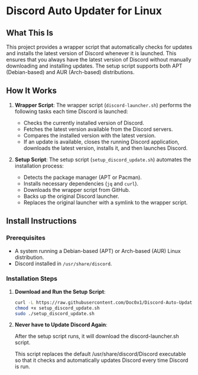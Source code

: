 # Discord Auto Updater for Linux

## What This Is

This project provides a wrapper script that automatically checks for updates and installs the latest version of Discord whenever it is launched. This ensures that you always have the latest version of Discord without manually downloading and installing updates. The setup script supports both APT (Debian-based) and AUR (Arch-based) distributions.

## How It Works

1. **Wrapper Script**: The wrapper script (`discord-launcher.sh`) performs the following tasks each time Discord is launched:
   - Checks the currently installed version of Discord.
   - Fetches the latest version available from the Discord servers.
   - Compares the installed version with the latest version.
   - If an update is available, closes the running Discord application, downloads the latest version, installs it, and then launches Discord.
   
2. **Setup Script**: The setup script (`setup_discord_update.sh`) automates the installation process:
   - Detects the package manager (APT or Pacman).
   - Installs necessary dependencies (`jq` and `curl`).
   - Downloads the wrapper script from GitHub.
   - Backs up the original Discord launcher.
   - Replaces the original launcher with a symlink to the wrapper script.

## Install Instructions

### Prerequisites

- A system running a Debian-based (APT) or Arch-based (AUR) Linux distribution.
- Discord installed in `/usr/share/discord`.

### Installation Steps

1. **Download and Run the Setup Script**:

   ```bash
   curl -L https://raw.githubusercontent.com/Doc0x1/Discord-Auto-Updater-For-Linux/master/setup_discord_update.sh -o setup_discord_update.sh
   chmod +x setup_discord_update.sh
   sudo ./setup_discord_update.sh
   ```

2. **Never have to Update Discord Again**:
   
   After the setup script runs, it will download the discord-launcher.sh script.
   
   This script replaces the default /usr/share/discord/Discord executable so that it checks and automatically updates Discord every time Discord is run.
